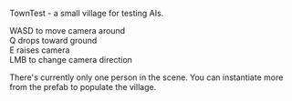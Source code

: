 TownTest - a small village for testing AIs.

WASD to move camera around  
Q drops toward ground  
E raises camera  
LMB to change camera direction  
  
There's currently only one person in the scene. You can instantiate more from the prefab to populate the village.
